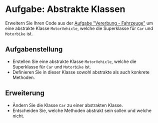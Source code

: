 # Aufgabe: Abstrakte Klassen

Erweitern Sie Ihren Code aus der [Aufgabe "Vererbung - Fahrzeuge"](../inheritance_vehicles/task.md) um eine abstrakte Klasse `MotorVehicle`, welche die Superklasse für `Car` und `Motorbike` ist.

## Aufgabenstellung

- Erstellen Sie eine abstrakte Klasse `MotorVehicle`, welche die Superklasse für `Car` und `Motorbike` ist.
- Definieren Sie in dieser Klasse sowohl abstrakte als auch konkrete Methoden.

## Erweiterung

- Ändern Sie die Klasse `Car` zu einer abstrakten Klasse.
- Entscheiden Sie, welche Methoden abstrakt sein sollen und welche nicht.
